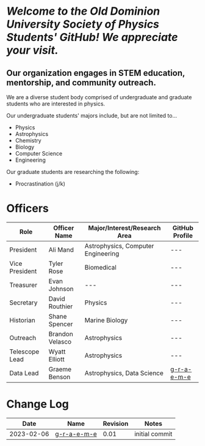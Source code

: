 # *Welcome to the Old Dominion University Society of Physics Students' GitHub! We appreciate your visit.*

## Our organization engages in STEM education, mentorship, and community outreach.

We are a diverse student body comprised of undergraduate and graduate students who are interested in physics.

Our undergraduate students' majors include, but are not limited to...
- Physics
- Astrophysics
- Chemistry
- Biology
- Computer Science
- Engineering

Our graduate students are researching the following:
- Procrastination (j/k)

# Officers
| Role | Officer Name | Major/Interest/Research Area | GitHub Profile |
|---|---|---|---|
| President | Ali Mand |Astrophysics, Computer Engineering|---|
| Vice President | Tyler Rose | Biomedical |---|
| Treasurer | Evan Johnson |---|---|
| Secretary | David Routhier | Physics |---|
| Historian | Shane Spencer | Marine Biology |---|
| Outreach | Brandon Velasco | Astrophysics |---|
| Telescope Lead | Wyatt Elliott | Astrophysics |---|
| Data Lead | Graeme Benson | Astrophysics, Data Science | [g-r-a-e-m-e](https://github.com/g-r-a-e-m-e) |

# Change Log 
| Date | Name | Revision | Notes |
|---|---|---|---|
| 2023-02-06 | [g-r-a-e-m-e](https://github.com/g-r-a-e-m-e) | 0.01 | initial commit |
